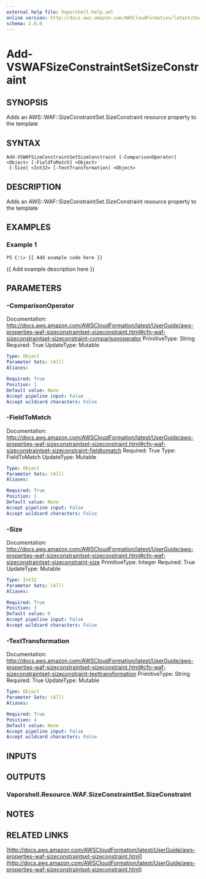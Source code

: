 ```yaml
---
external help file: Vaporshell-help.xml
online version: http://docs.aws.amazon.com/AWSCloudFormation/latest/UserGuide/aws-properties-waf-sizeconstraintset-sizeconstraint.html
schema: 2.0.0
---
```


# Add-VSWAFSizeConstraintSetSizeConstraint

## SYNOPSIS
Adds an AWS::WAF::SizeConstraintSet.SizeConstraint resource property to the template

## SYNTAX

```
Add-VSWAFSizeConstraintSetSizeConstraint [-ComparisonOperator] <Object> [-FieldToMatch] <Object>
 [-Size] <Int32> [-TextTransformation] <Object>
```

## DESCRIPTION
Adds an AWS::WAF::SizeConstraintSet.SizeConstraint resource property to the template

## EXAMPLES

### Example 1
```
PS C:\> {{ Add example code here }}
```

{{ Add example description here }}

## PARAMETERS

### -ComparisonOperator
Documentation: http://docs.aws.amazon.com/AWSCloudFormation/latest/UserGuide/aws-properties-waf-sizeconstraintset-sizeconstraint.html#cfn-waf-sizeconstraintset-sizeconstraint-comparisonoperator
PrimitiveType: String
Required: True
UpdateType: Mutable

```yaml
Type: Object
Parameter Sets: (All)
Aliases: 

Required: True
Position: 1
Default value: None
Accept pipeline input: False
Accept wildcard characters: False
```

### -FieldToMatch
Documentation: http://docs.aws.amazon.com/AWSCloudFormation/latest/UserGuide/aws-properties-waf-sizeconstraintset-sizeconstraint.html#cfn-waf-sizeconstraintset-sizeconstraint-fieldtomatch
Required: True
Type: FieldToMatch
UpdateType: Mutable

```yaml
Type: Object
Parameter Sets: (All)
Aliases: 

Required: True
Position: 2
Default value: None
Accept pipeline input: False
Accept wildcard characters: False
```

### -Size
Documentation: http://docs.aws.amazon.com/AWSCloudFormation/latest/UserGuide/aws-properties-waf-sizeconstraintset-sizeconstraint.html#cfn-waf-sizeconstraintset-sizeconstraint-size
PrimitiveType: Integer
Required: True
UpdateType: Mutable

```yaml
Type: Int32
Parameter Sets: (All)
Aliases: 

Required: True
Position: 3
Default value: 0
Accept pipeline input: False
Accept wildcard characters: False
```

### -TextTransformation
Documentation: http://docs.aws.amazon.com/AWSCloudFormation/latest/UserGuide/aws-properties-waf-sizeconstraintset-sizeconstraint.html#cfn-waf-sizeconstraintset-sizeconstraint-texttransformation
PrimitiveType: String
Required: True
UpdateType: Mutable

```yaml
Type: Object
Parameter Sets: (All)
Aliases: 

Required: True
Position: 4
Default value: None
Accept pipeline input: False
Accept wildcard characters: False
```

## INPUTS

## OUTPUTS

### Vaporshell.Resource.WAF.SizeConstraintSet.SizeConstraint

## NOTES

## RELATED LINKS

[http://docs.aws.amazon.com/AWSCloudFormation/latest/UserGuide/aws-properties-waf-sizeconstraintset-sizeconstraint.html](http://docs.aws.amazon.com/AWSCloudFormation/latest/UserGuide/aws-properties-waf-sizeconstraintset-sizeconstraint.html)

